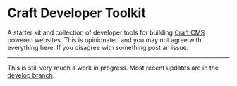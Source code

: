 # Craft Developer Toolkit

A starter kit and collection of developer tools for building [Craft CMS](http://buildwithcraft.com) powered websites. This is opinionated and you may not agree with everything here. If you disagree with something post an issue.

-----

This is still very much a work in progress. Most recent updates are in the [develop branch](https://github.com/radarseven/Craft-Developer-Toolkit/tree/develop).
